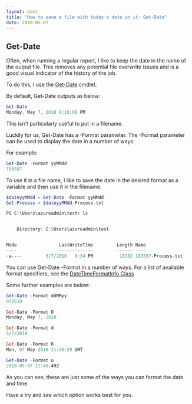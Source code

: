 ```yaml
---
layout: post
title: "How to save a file with today's date in it: Get-Date"
date: 2018-05-07
---
```

## Get-Date
Often, when running a regular report, I like to keep the date in the name of the output file. This removes any potential file overwrite issues and is a good visual indicator of the history of the job.

To do this, I use the [Get-Date](https://docs.microsoft.com/en-us/powershell/module/microsoft.powershell.utility/get-date?view=powershell-6) cmdlet. 

By default, Get-Date outputs as below:
```PowerShell
Get-Date
Monday, May 7, 2018 9:19:08 PM
```

This isn't particularly useful to put in a filename. 

Luckily for us, Get-Date has a -Format parameter. The -Format parameter can be used to display the date in a number of ways.

For example:
```PowerShell
Get-Date -Format yyMMdd
180507
```

To use it in a file name, I like to save the date in the desired format as a variable and then use it in the filename.

```PowerShell
$dateyyMMdd = Get-Date -Format yyMMdd
Get-Process > $dateyyMMdd-Process.txt

PS C:\Users\azureadmin\test> ls


    Directory: C:\Users\azureadmin\test


Mode                LastWriteTime         Length Name                                                                             
----                -------------         ------ ----                                                                             
-a----         5/7/2018   9:34 PM          16382 180507-Process.txt
```

You can use Get-Date -Format in a number of ways. For a list of available format specifiers, see the [DateTimeFormatInfo Class](https://msdn.microsoft.com/en-GB/Library/system.globalization.datetimeformatinfo(VS.85).aspx)

Some further examples are below:

```PowerShell
Get-Date -Format ddMMyy
070518

Get-Date -Format D
Monday, May 7, 2018

Get-Date -Format d
5/7/2018

Get-Date -Format R
Mon, 07 May 2018 21:46:29 GMT

Get-Date -Format u
2018-05-07 21:46:49Z
```

As you can see, these are just some of the ways you can format the date and time.

Have a try and see which option works best for you.
